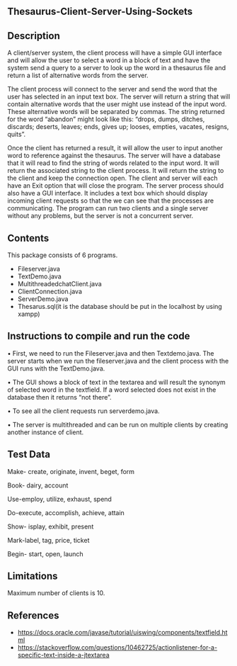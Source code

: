 Thesaurus-Client-Server-Using-Sockets
---


Description
---

A client/server system, the client process will have a simple GUI interface and will allow the user to select a word in a block of text and have the system send a query to a server to look up the word in a thesaurus file and return a list of alternative words from the server. 

The client process will connect to the server and send the word that the user has selected in an input text box. The server will return a string that will contain alternative words that the user might use instead of the input word. These alternative words will be separated by commas. The string returned for the word “abandon” might look like this: “drops, dumps, ditches, discards; deserts, leaves; ends, gives up; looses, empties, vacates, resigns, quits”. 

Once the client has returned a result, it will allow the user to input another word to reference against the thesaurus. The server will have a database that it will read to find the string of words related to the input word. It will return the associated string to the client process. It will return the string to the client and keep the connection open. The client and server will each have an Exit option that will close the program. The server process should also have a GUI interface. It includes a text box which should display incoming client requests so that the we can see that the processes are communicating. The program can run two clients and a single server without any problems, but the server is not a concurrent server.                                            


Contents
---
This package consists of 6 programs. 
* Fileserver.java 
* TextDemo.java 
* MultithreadedchatClient.java
* ClientConnection.java
* ServerDemo.java
* Thesarus.sql(it is the database should be put in the localhost by using xampp) 

Instructions to compile and run the code
---
•	First, we need to run the Fileserver.java and then Textdemo.java. The server starts when we run the fileserver.java and the client process with the GUI runs with the TextDemo.java.

•	The GUI shows a block of text in the textarea and will result the synonym of selected word in the textfield. If a word selected does not exist in the database then it returns “not there”.

•	To see all the client requests run serverdemo.java. 

•	The server is multithreaded and can be run on multiple clients by creating another instance of client.

Test Data
---
Make- create, originate, invent, beget, form

Book- dairy, account

Use-employ, utilize, exhaust, spend

Do-execute, accomplish, achieve, attain

Show- isplay, exhibit, present

Mark-label, tag, price, ticket

Begin- start, open, launch


Limitations
---
Maximum number of clients is 10.

References
---
* https://docs.oracle.com/javase/tutorial/uiswing/components/textfield.html
* https://stackoverflow.com/questions/10462725/actionlistener-for-a-specific-text-inside-a-jtextarea 


